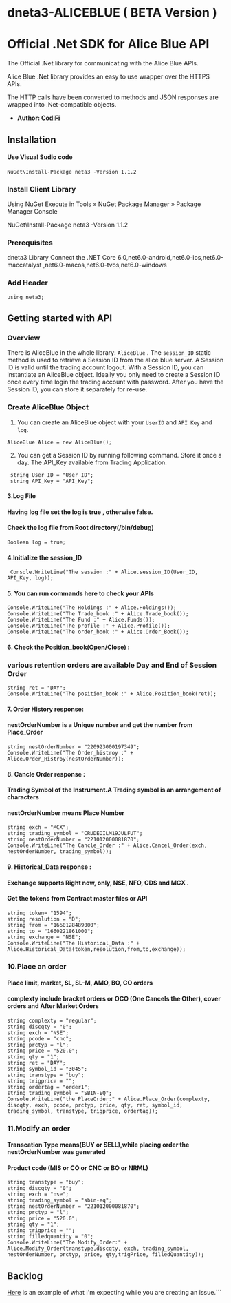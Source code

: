 # dneta3-ALICEBLUE ( BETA Version )

# Official .Net SDK for Alice Blue API

The Official .Net library for communicating with the Alice Blue APIs.

Alice Blue .Net library provides an easy to use wrapper over the HTTPS APIs.

The HTTP calls have been converted to methods and JSON responses are wrapped into .Net-compatible objects.


* __Author: [CodiFi](https://github.com/jerokpradeep)__


## Installation
#### Use Visual Sudio code
```
NuGet\Install-Package neta3 -Version 1.1.2
```

### Install Client Library

Using NuGet
Execute in Tools » NuGet Package Manager » Package Manager Console

NuGet\Install-Package neta3 -Version 1.1.2

### Prerequisites
dneta3 Library Connect the  .NET Core 6.0,net6.0-android,net6.0-ios,net6.0-maccatalyst ,net6.0-macos,net6.0-tvos,net6.0-windows

### Add Header

```base
using neta3;
```


## Getting started with API

### Overview
There is AliceBlue in the whole library: `AliceBlue` . The `session_ID` static method is used to retrieve a Session ID from the alice blue server. A Session ID is valid until the trading account logout.
With a Session ID, you can instantiate an AliceBlue object. Ideally you only need to create a Session ID once every time login the trading account with password. After you have the Session ID, you can store it
separately for re-use.

### Create AliceBlue Object
1. You can create an AliceBlue object with your `UserID` and `API Key` and `log`.
```
AliceBlue Alice = new AliceBlue();
```

2. You can get a Session ID by running following command. Store it once a day. The API_Key available from Trading Application.

```
 string User_ID = "User_ID";
 string API_Key = "API_Key";
 ```
#### 3.Log File
#### Having log file set the log is true , otherwise false.
#### Check the log file  from Root directory(/bin/debug)

```
Boolean log = true;
```
#### 4.Initialize the session_ID
```base
 Console.WriteLine("The session :" + Alice.session_ID(User_ID, API_Key, log));
 ```

#### 5. You can run commands here to check your APIs
```
Console.WriteLine("The Holdings :" + Alice.Holdings());
Console.WriteLine("The Trade_book :" + Alice.Trade_book());
Console.WriteLine("The Fund :" + Alice.Funds());
Console.WriteLine("The profile :" + Alice.Profile());
Console.WriteLine("The order_book :" + Alice.Order_Book());
```

#### 6. Check the  Position_book(Open/Close) :
### various retention orders are available Day and End of Session Order
```
string ret = "DAY";
Console.WriteLine("The position_book :" + Alice.Position_book(ret));
```
#### 7. Order History response:
#### nestOrderNumber is a Unique number and get the number from Place_Order
```commandline
string nestOrderNumber = "220923000197349";
Console.WriteLine("The Order_histroy :" + Alice.Order_Histroy(nestOrderNumber));
```

#### 8. Cancle Order response :
#### Trading Symbol of the Instrument.A Trading symbol is an arrangement of characters
#### nestOrderNumber means Place Number
```commandline
string exch = "MCX";
string trading_symbol = "CRUDEOILM19JULFUT";
string nestOrderNumber = "221012000081870";
Console.WriteLine("The Cancle_Order :" + Alice.Cancel_Order(exch, nestOrderNumber, trading_symbol));
```

#### 9. Historical_Data response :
#### Exchange supports Right now, only, NSE, NFO, CDS and MCX .
#### Get the tokens from Contract master files or API
```commandline
string token= "1594";
string resolution = "D";
string from = "1660128489000";
string to = "1660221861000";
string exchange = "NSE";
Console.WriteLine("The Historical_Data :" + Alice.Historical_Data(token,resolution,from,to,exchange));
```
### 10.Place an order
#### Place limit, market, SL, SL-M, AMO, BO, CO orders
#### complexty include bracket orders or OCO (One Cancels the Other), cover orders and After Market Orders

```base
string complexty = "regular";
string discqty = "0";
string exch = "NSE";
string pcode = "cnc";
string prctyp = "l";
string price = "520.0";
string qty = "1";
string ret = "DAY";
string symbol_id = "3045";
string transtype = "buy";
string trigprice = "";
string ordertag = "order1";            
string trading_symbol = "SBIN-EQ";
Console.WriteLine("the PlaceOrder:" + Alice.Place_Order(complexty, discqty, exch, pcode, prctyp, price, qty, ret, symbol_id, trading_symbol, transtype, trigprice, ordertag));
```
### 11.Modify an order
#### Transcation Type means(BUY or SELL),while placing order the nestOrderNumber was generated 
#### Product code (MIS or CO or CNC or BO or NRML)
```base
string transtype = "buy";
string discqty = "0";
string exch = "nse";
string trading_symbol = "sbin-eq";
string nestOrderNumber = "221012000081870";
string prctyp = "l";
string price = "520.0";
string qty = "1";
string trigprice = "";
string filledquantity = "0";
Console.WriteLine("The Modify_Order:" + Alice.Modify_Order(transtype,discqty, exch, trading_symbol, nestOrderNumber, prctyp, price, qty,trigPrice, filledQuantity));
```
## Backlog

[Here](https://github.com/jerokpradeep) is an example of what I'm expecting while you are creating an issue.```

